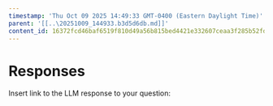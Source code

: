 ```yaml
---
timestamp: 'Thu Oct 09 2025 14:49:33 GMT-0400 (Eastern Daylight Time)'
parent: '[[..\20251009_144933.b3d5d6db.md]]'
content_id: 16372fcd46baf6519f810d49a56b815bed4421e332607ceaa3f285b52fdf8e3f
---
```


# Responses

Insert link to the LLM response to your question:
